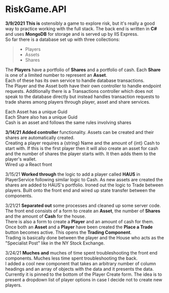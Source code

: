 # RiskGame.API
**3/9/2021
This is** ostensibly a game to explore risk, but it's really a good way to practice working with the full stack. The back end is written in **C#** and uses **MongoDB** for storage and is served up by IIS Express.  
So far there is a database set up with three collections:  
> - Players
> - Assets
> - Shares

The **Players** have a portfolio of **Shares** and a portfolio of cash. Each **Share** is one of a limited number to represent an **Asset**.  
Each of these has its own service to handle database transactions.  
The Player and the Asset both have their own controller to handle endpoint requests. Additionally there is a Transactions controller which does not speak to the database directly but instead handles transaction requests to trade shares among players through player, asset and share services.  

Each Asset has a unique Guid  
Each Share also has a unique Guid  
Cash is an asset and follows the same rules involving shares  


**3/14/21
Added controller** functionality. Assets can be created and their shares are automatically created.  
Creating a player requires a {string} Name and the amount of {int} Cash to start with. If this is the first player then it will also create an asset for cash and the number of shares the player starts with. It then adds them to the player's wallet.  
Wired up a React front  

3/15/21
**Worked through** the logic to add a player called **HAUS** in PlayerService following similar logic to Cash. As new assets are created the shares are added to HAUS's portfolio.
Ironed out the logic to Trade between players.
Built onto the front end and wired up state transfer between the components. 

3/21/21
**Separated out** some processes and cleaned up some server code. The front end consists of a form to create an **Asset**, the number of **Shares** and the amount of **Cash** for the house.  
There is also a form to create a **Player** and an amount of cash for them.  
Once both an **Asset** and a **Player** have been created the **Place a Trade** button becomes active. This opens the **Trading Component**.  
Trading is basically done between the player and the House who acts as the "Specialist Post" like in the NY Stock Exchange.

3/24/21
**Muches and** muches of time spent troubleshooting the front end components. Muches less time spent troubleshooting the back.  
I added a cool new component that takes an arbitrary number of column headings and an array of objects with the data and it presents the data. Currently it is pinned to the bottom of the Player Create form. The idea is to present a dropdown list of player options in case I decide not to create new players.  
